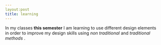 ```yaml
---
layout:post
title: learning
---
```


In my classes **this semester** I am learning to use different design elements in order to improve my design skills using *non traditional* and *traditional methods* .
